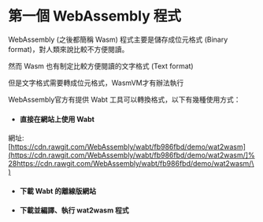 # 第一個 WebAssembly 程式

WebAssembly \(之後都簡稱 Wasm\) 程式主要是儲存成位元格式 \(Binary format\)，對人類來說比較不方便閱讀。

然而 Wasm 也有制定比較方便閱讀的文字格式 \(Text format\)

但是文字格式需要轉成位元格式，WasmVM才有辦法執行

WebAssembly官方有提供 Wabt 工具可以轉換格式，以下有幾種使用方式：

* #### 直接在網站上使用 Wabt

網址: [https://cdn.rawgit.com/WebAssembly/wabt/fb986fbd/demo/wat2wasm](https://cdn.rawgit.com/WebAssembly/wabt/fb986fbd/demo/wat2wasm/]%28https://cdn.rawgit.com/WebAssembly/wabt/fb986fbd/demo/wat2wasm/\)

* #### 下載 Wabt 的離線版網站
* #### 下載並編譯、執行 wat2wasm 程式



